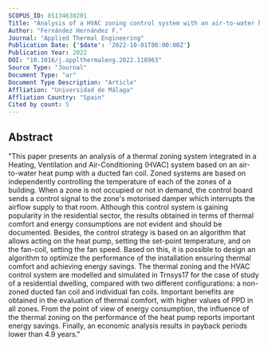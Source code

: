 ```yaml
---
SCOPUS_ID: 85134630201
Title: "Analysis of a HVAC zoning control system with an air-to-water heat pump and a ducted fan coil unit in residential buildings"
Author: "Fernández Hernández F."
Journal: "Applied Thermal Engineering"
Publication Date: {'$date': '2022-10-01T00:00:00Z'}
Publication Year: 2022
DOI: "10.1016/j.applthermaleng.2022.118963"
Source Type: "Journal"
Document Type: "ar"
Document Type Description: "Article"
Affliation: "Universidad de Málaga"
Affliation Country: "Spain"
Cited by count: 5
---
```


## Abstract
"This paper presents an analysis of a thermal zoning system integrated in a Heating, Ventilation and Air-Conditioning (HVAC) system based on an air-to-water heat pump with a ducted fan coil. Zoned systems are based on independently controlling the temperature of each of the zones of a building. When a zone is not occupied or not in demand, the control board sends a control signal to the zone's motorised damper which interrupts the airflow supply to that room. Although this control system is gaining popularity in the residential sector, the results obtained in terms of thermal comfort and energy consumptions are not evident and should be documented. Besides, the control strategy is based on an algorithm that allows acting on the heat pump, setting the set-point temperature, and on the fan-coil, setting the fan speed. Based on this, it is possible to design an algorithm to optimize the performance of the installation ensuring thermal comfort and achieving energy savings. The thermal zoning and the HVAC control system are modelled and simulated in Trnsys17 for the case of study of a residential dwelling, compared with two different configurations: a non-zoned ducted fan coil and individual fan coils. Important benefits are obtained in the evaluation of thermal comfort, with higher values of PPD in all zones. From the point of view of energy consumption, the influence of the thermal zoning on the performance of the heat pump reports important energy savings. Finally, an economic analysis results in payback periods lower than 4.9 years."
